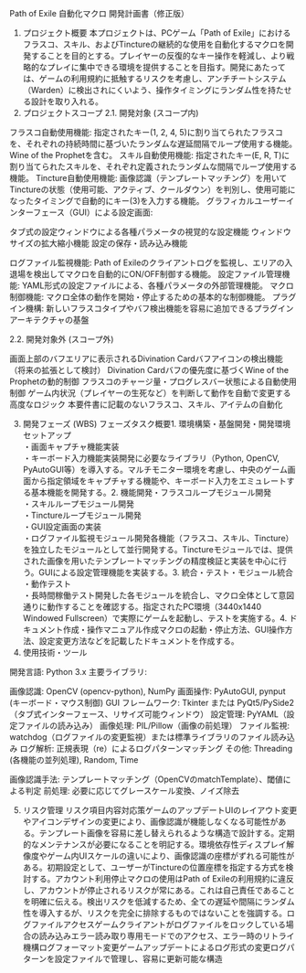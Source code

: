 Path of Exile 自動化マクロ 開発計画書（修正版）
1. プロジェクト概要
本プロジェクトは、PCゲーム「Path of Exile」におけるフラスコ、スキル、およびTinctureの継続的な使用を自動化するマクロを開発することを目的とする。プレイヤーの反復的なキー操作を軽減し、より戦略的なプレイに集中できる環境を提供することを目指す。開発にあたっては、ゲームの利用規約に抵触するリスクを考慮し、アンチチートシステム（Warden）に検出されにくいよう、操作タイミングにランダム性を持たせる設計を取り入れる。
2. プロジェクトスコープ
2.1. 開発対象 (スコープ内)

フラスコ自動使用機能: 指定されたキー(1, 2, 4, 5)に割り当てられたフラスコを、それぞれの持続時間に基づいたランダムな遅延間隔でループ使用する機能。Wine of the Prophetを含む。
スキル自動使用機能: 指定されたキー(E, R, T)に割り当てられたスキルを、それぞれ定義されたランダムな間隔でループ使用する機能。
Tincture自動使用機能: 画像認識（テンプレートマッチング）を用いてTinctureの状態（使用可能、アクティブ、クールダウン）を判別し、使用可能になったタイミングで自動的にキー(3)を入力する機能。
グラフィカルユーザーインターフェース（GUI）による設定画面:

タブ式の設定ウィンドウによる各種パラメータの視覚的な設定機能
ウィンドウサイズの拡大縮小機能
設定の保存・読み込み機能


ログファイル監視機能: Path of Exileのクライアントログを監視し、エリアの入退場を検出してマクロを自動的にON/OFF制御する機能。
設定ファイル管理機能: YAML形式の設定ファイルによる、各種パラメータの外部管理機能。
マクロ制御機能: マクロ全体の動作を開始・停止するための基本的な制御機能。
プラグイン機構: 新しいフラスコタイプやバフ検出機能を容易に追加できるプラグインアーキテクチャの基盤

2.2. 開発対象外 (スコープ外)

画面上部のバフエリアに表示されるDivination Cardバフアイコンの検出機能（将来の拡張として検討）
Divination Cardバフの優先度に基づくWine of the Prophetの動的制御
フラスコのチャージ量・プログレスバー状態による自動使用制御
ゲーム内状況（プレイヤーの生死など）を判断して動作を自動で変更する高度なロジック
本要件書に記載のないフラスコ、スキル、アイテムの自動化

3. 開発フェーズ (WBS)
フェーズタスク概要1. 環境構築・基盤開発・開発環境セットアップ<br>・画面キャプチャ機能実装<br>・キーボード入力機能実装開発に必要なライブラリ（Python, OpenCV, PyAutoGUI等）を導入する。マルチモニター環境を考慮し、中央のゲーム画面から指定領域をキャプチャする機能や、キーボード入力をエミュレートする基本機能を開発する。2. 機能開発・フラスコループモジュール開発<br>・スキルループモジュール開発<br>・Tinctureループモジュール開発<br>・GUI設定画面の実装<br>・ログファイル監視モジュール開発各機能（フラスコ、スキル、Tincture）を独立したモジュールとして並行開発する。Tinctureモジュールでは、提供された画像を用いたテンプレートマッチングの精度検証と実装を中心に行う。GUIによる設定管理機能を実装する。3. 統合・テスト・モジュール統合<br>・動作テスト<br>・長時間稼働テスト開発した各モジュールを統合し、マクロ全体として意図通りに動作することを確認する。指定されたPC環境（3440x1440 Windowed Fullscreen）で実際にゲームを起動し、テストを実施する。4. ドキュメント作成・操作マニュアル作成マクロの起動・停止方法、GUI操作方法、設定変更方法などを記載したドキュメントを作成する。
4. 使用技術・ツール

開発言語: Python 3.x
主要ライブラリ:

画像認識: OpenCV (opencv-python), NumPy
画面操作: PyAutoGUI, pynput (キーボード・マウス制御)
GUI フレームワーク: Tkinter または PyQt5/PySide2（タブ式インターフェース、リサイズ可能ウィンドウ）
設定管理: PyYAML（設定ファイルの読み込み）
画像処理: PIL/Pillow（画像の前処理）
ファイル監視: watchdog（ログファイルの変更監視）または標準ライブラリのファイル読み込み
ログ解析: 正規表現（re）によるログパターンマッチング
その他: Threading (各機能の並列処理), Random, Time


画像認識手法: テンプレートマッチング（OpenCVのmatchTemplate）、閾値による判定
前処理: 必要に応じてグレースケール変換、ノイズ除去

5. リスク管理
リスク項目内容対応策ゲームのアップデートUIのレイアウト変更やアイコンデザインの変更により、画像認識が機能しなくなる可能性がある。テンプレート画像を容易に差し替えられるような構造で設計する。定期的なメンテナンスが必要になることを明記する。環境依存性ディスプレイ解像度やゲーム内UIスケールの違いにより、画像認識の座標がずれる可能性がある。初期設定として、ユーザーがTinctureの位置座標を指定する方式を検討する。アカウント利用停止マクロの使用はPath of Exileの利用規約に違反し、アカウントが停止されるリスクが常にある。これは自己責任であることを明確に伝える。検出リスクを低減するため、全ての遅延や間隔にランダム性を導入するが、リスクを完全に排除するものではないことを強調する。ログファイルアクセスゲームクライアントがログファイルをロックしている場合の読み込みエラー読み取り専用モードでのアクセス、エラー時のリトライ機構ログフォーマット変更ゲームアップデートによるログ形式の変更ログパターンを設定ファイルで管理し、容易に更新可能な構造
